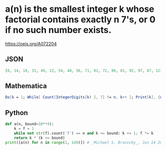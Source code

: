 # a\(n\) is the smallest integer k whose factorial contains exactly n 7's, or 0 if no such number exists\.
https://oeis.org/A072204
## JSON
```JSON
[6, 14, 18, 31, 49, 22, 54, 48, 56, 71, 82, 72, 86, 81, 92, 97, 87, 122, 91, 119, 131, 112, 121, 140, 104, 152, 144, 173, 127, 157, 172, 201, 227, 179, 200, 187, 183, 210, 236, 221, 193, 217, 279, 212, 213, 235, 238, 289, 265, 228, 256, 261, 250, 242, 285, 307]
```
## Mathematica
```Mathematica
Do[k = 1; While[ Count[IntegerDigits[k! ], 7] != n, k++ ]; Print[k], {n, 1, 60}]
```
## Python
```Python
def a(n, bound=10**4):
    k = f = 1
    while not str(f).count('7') == n and k <= bound: k += 1; f *= k
    return k * (k <= bound)
print([a(n) for n in range(1, 149)]) # _Michael S. Branicky_, Jun 14 2021
```
